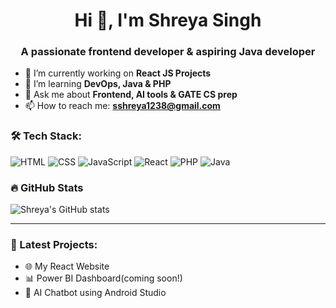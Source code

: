<h1 align="center">Hi 👋, I'm Shreya Singh</h1>
<h3 align="center">A passionate frontend developer & aspiring Java developer</h3>

- 🔭 I’m currently working on **React JS Projects**
- 🌱 I’m learning **DevOps, Java & PHP**
- 💬 Ask me about **Frontend, AI tools & GATE CS prep**
- 📫 How to reach me: **sshreya1238@gmail.com**

### 🛠️ Tech Stack:
![HTML](https://img.shields.io/badge/-HTML5-orange?style=flat-square&logo=html5)
![CSS](https://img.shields.io/badge/-CSS3-blue?style=flat-square&logo=css3)
![JavaScript](https://img.shields.io/badge/-JavaScript-yellow?style=flat-square&logo=javascript)
![React](https://img.shields.io/badge/-React-black?style=flat-square&logo=react)
![PHP](https://img.shields.io/badge/-PHP-blue?style=flat-square&logo=php)
![Java](https://img.shields.io/badge/-Java-red?style=flat-square&logo=java)


### 🔥 GitHub Stats
![Shreya's GitHub stats](https://github-readme-stats.vercel.app/api?username=Shreyasingh1238&show_icons=true&theme=radical)

---

### 📌 Latest Projects:
- 🌐 My React Website 
- 📊 Power BI Dashboard(coming soon!)
- 🤖 AI Chatbot using Android Studio



<!---
Shreyasingh1238/Shreyasingh1238 is a ✨ special ✨ repository because its `README.md` (this file) appears on your GitHub profile.
You can click the Preview link to take a look at your changes.
--->
